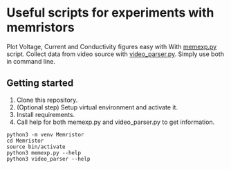 # Useful scripts for experiments with memristors

Plot Voltage, Current and Conductivity figures easy with 
With [memexp.py](memexp.py) script.
Collect data from video source with [video_parser.py](video_parser.py).
Simply use both in command line.

## Getting started
1. Clone this repository.
1. (Optional step) Setup virtual environment and activate it.
1. Install requirements.
1. Call help for both memexp.py and video_parser.py to get information.
```
python3 -m venv Memristor
cd Memristor
source bin/activate
python3 memexp.py --help
python3 video_parser --help
``` 
